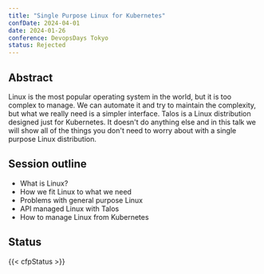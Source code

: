 ```yaml
---
title: "Single Purpose Linux for Kubernetes"
confDate: 2024-04-01
date: 2024-01-26
conference: DevopsDays Tokyo
status: Rejected
---
```


## Abstract
Linux is the most popular operating system in the world, but it is too complex to manage. We can automate it and try to maintain the complexity, but what we really need is a simpler interface. Talos is a Linux distribution designed just for Kubernetes. It doesn't do anything else and in this talk we will show all of the things you don't need to worry about with a single purpose Linux distribution.

## Session outline
* What is Linux?
* How we fit Linux to what we need
* Problems with general purpose Linux
* API managed Linux with Talos
* How to manage Linux from Kubernetes 

## Status
{{< cfpStatus >}}
